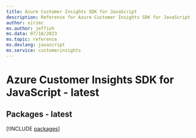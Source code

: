 ```yaml
---
title: Azure Customer Insights SDK for JavaScript
description: Reference for Azure Customer Insights SDK for JavaScript
author: xirzec
ms.author: jeffish
ms.data: 07/18/2023
ms.topic: reference
ms.devlang: javascript
ms.service: customerinsights
---
```

# Azure Customer Insights SDK for JavaScript - latest
## Packages - latest
[!INCLUDE [packages](customer-insights-index.md)]